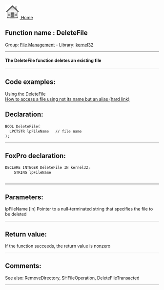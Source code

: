 [<img src="../../images/home.png"> Home ](https://github.com/VFPX/Win32API)  

## Function name : DeleteFile
Group: [File Management](../../functions_group.md#File_Management)  -  Library: [kernel32](../../../libraries.md#kernel32)  
***  


#### The DeleteFile function deletes an existing file
***  


## Code examples:
[Using the DeleteFile](../../samples/sample_011.md)  
[How to access a file using not its name but an alias (hard link)](../../samples/sample_018.md)  

## Declaration:
```foxpro  
BOOL DeleteFile(
  LPCTSTR lpFileName   // file name
);  
```  
***  


## FoxPro declaration:
```foxpro  
DECLARE INTEGER DeleteFile IN kernel32;
	STRING lpFileName
  
```  
***  


## Parameters:
lpFileName 
[in] Pointer to a null-terminated string that specifies the file to be deleted  
***  


## Return value:
If the function succeeds, the return value is nonzero  
***  


## Comments:
See also: RemoveDirectory, SHFileOperation, DeleteFileTransacted   
  
***  

